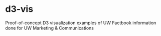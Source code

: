 d3-vis
======

Proof-of-concept D3 visualization examples of UW Factbook information done for UW Marketing &amp; Communications

